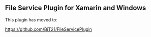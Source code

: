 ## File Service Plugin for Xamarin and Windows

This plugin has moved to:

https://github.com/BiT21/FileServicePlugin